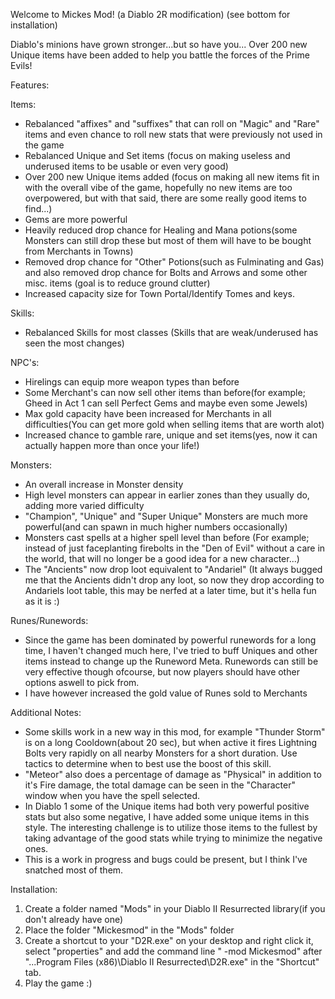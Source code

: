 Welcome to Mickes Mod! (a Diablo 2R modification) (see bottom for installation)

Diablo's minions have grown stronger...but so have you... 
Over 200 new Unique items have been added to help you battle the forces of the Prime Evils!

Features:

Items:
- Rebalanced "affixes" and "suffixes" that can roll on "Magic" and "Rare" items 
and even chance to roll new stats that were previously not used in the game 
- Rebalanced Unique and Set items (focus on making useless and underused items to be usable or even very good)
- Over 200 new Unique items added (focus on making all new items fit in with the overall vibe of the game, 
hopefully no new items are too overpowered, but with that said, there are some really good items to find...)
- Gems are more powerful
- Heavily reduced drop chance for Healing and Mana potions(some Monsters can still drop these but 
most of them will have to be bought from Merchants in Towns)
- Removed drop chance for "Other" Potions(such as Fulminating and Gas) and also removed drop chance for Bolts and Arrows and some other misc. items
(goal is to reduce ground clutter)
- Increased capacity size for Town Portal/Identify Tomes and keys.

Skills:
- Rebalanced Skills for most classes (Skills that are weak/underused has seen the most changes)

NPC's:
- Hirelings can equip more weapon types than before
- Some Merchant's can now sell other items than before(for example; Gheed in Act 1 can sell Perfect Gems and maybe even some Jewels)
- Max gold capacity have been increased for Merchants in all difficulties(You can get more gold when selling items that are worth alot)
- Increased chance to gamble rare, unique and set items(yes, now it can actually happen more than once your life!) 

Monsters:
- An overall increase in Monster density
- High level monsters can appear in earlier zones than they usually do, adding more varied difficulty
- "Champion", "Unique" and "Super Unique" Monsters are much more powerful(and can spawn in much higher numbers occasionally)
- Monsters cast spells at a higher spell level than before (For example; instead of just faceplanting firebolts
in the "Den of Evil" without a care in the world, that will no longer be a good idea for a new character...)
- The "Ancients" now drop loot equivalent to "Andariel" (It always bugged me that the Ancients didn't drop any loot,
so now they drop according to Andariels loot table, this may be nerfed at a later time, but it's hella fun as it is :)

Runes/Runewords:
- Since the game has been dominated by powerful runewords for a long time, I haven't changed much here, I've tried to buff Uniques and
other items instead to change up the Runeword Meta. Runewords can still be very effective though ofcourse, but now players should have other
options aswell to pick from.
- I have however increased the gold value of Runes sold to Merchants

Additional Notes:
- Some skills work in a new way in this mod, for example "Thunder Storm" is on a long Cooldown(about 20 sec), but when active it
fires Lightning Bolts very rapidly on all nearby Monsters for a short duration. Use tactics to determine when to best use the boost of this skill.
- "Meteor" also does a percentage of damage as "Physical" in addition to it's Fire damage, 
the total damage can be seen in the "Character" window when you have the spell selected.
- In Diablo 1 some of the Unique items had both very powerful positive stats but also some negative,
I have added some unique items in this style. The interesting challenge is to utilize those items to the fullest by taking advantage of
the good stats while trying to minimize the negative ones.
- This is a work in progress and bugs could be present, but I think I've snatched most of them.


Installation:
1. Create a folder named "Mods" in your Diablo II Resurrected library(if you don't already have one)
2. Place the folder "Mickesmod" in the "Mods" folder
3. Create a shortcut to your "D2R.exe" on your desktop and right click it,
select "properties" and add the command line " -mod Mickesmod" after "...Program Files (x86)\Diablo II Resurrected\D2R.exe" in the "Shortcut" tab.
4. Play the game :)
